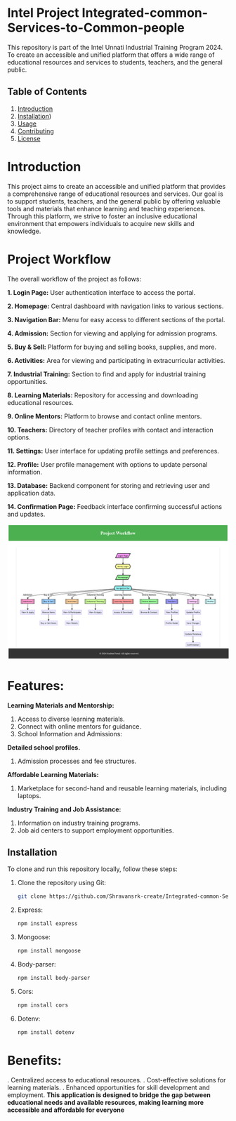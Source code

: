 # Intel Project Integrated-common-Services-to-Common-people
This repository is part of the Intel Unnati Industrial Training Program 2024. To create an accessible and unified platform that offers a wide range of educational resources and services to students, teachers, and the general public.

## Table of Contents
1. [Introduction](#introduction)
2. [Installation](#installation))
4. [Usage](#usage)
5. [Contributing](#contributing)
6. [License](#license)

# Introduction
This project aims to create an accessible and unified platform that provides a comprehensive range of educational resources and services. Our goal is to support students, teachers, and the general public by offering valuable tools and materials that enhance learning and teaching experiences. Through this platform, we strive to foster an inclusive educational environment that empowers individuals to acquire new skills and knowledge.

# Project Workflow
The overall workflow of the project as follows:

**1. Login Page:** User authentication interface to access the portal.

**2. Homepage:** Central dashboard with navigation links to various sections.

**3. Navigation Bar:** Menu for easy access to different sections of the portal.

**4. Admission:** Section for viewing and applying for admission programs.

**5. Buy & Sell:** Platform for buying and selling books, supplies, and more.

**6. Activities:** Area for viewing and participating in extracurricular activities.

**7. Industrial Training:** Section to find and apply for industrial training opportunities.

**8. Learning Materials:** Repository for accessing and downloading educational resources.

**9. Online Mentors:** Platform to browse and contact online mentors.

**10. Teachers:** Directory of teacher profiles with contact and interaction options.

**11. Settings:** User interface for updating profile settings and preferences.

**12. Profile:** User profile management with options to update personal information.

**13. Database:** Backend component for storing and retrieving user and application data.

**14. Confirmation Page:** Feedback interface confirming successful actions and updates.

![Intel Flow Chart](image/intel%20flow%20chart.png)



# Features:
**Learning Materials and Mentorship:**
1. Access to diverse learning materials.
2. Connect with online mentors for guidance.
3. School Information and Admissions:


**Detailed school profiles.**
1. Admission processes and fee structures.


**Affordable Learning Materials:**
1. Marketplace for second-hand and reusable learning materials, including laptops.


**Industry Training and Job Assistance:**
1. Information on industry training programs.
2. Job aid centers to support employment opportunities.

## Installation

To clone and run this repository locally, follow these steps:

1. Clone the repository using Git:
   ```bash
   git clone https://github.com/Shravansrk-create/Integrated-common-Services-to-Common-people.git

2. Express:
   ```bash
   npm install express

3. Mongoose:
   ```bash
   npm install mongoose

4. Body-parser:
   ```bash
   npm install body-parser

5. Cors:
   ```bash
   npm install cors

6. Dotenv:
   ```bash
   npm install dotenv

# Benefits:
. Centralized access to educational resources.
. Cost-effective solutions for learning materials.
. Enhanced opportunities for skill development and employment.
**This application is designed to bridge the gap between educational needs and available resources, making learning more accessible and affordable for everyone**
